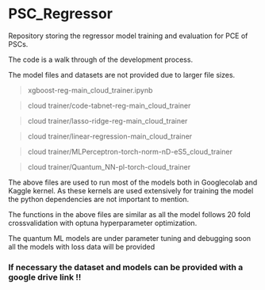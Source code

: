 # PSC_Regressor
Repository storing the regressor model training and evaluation for PCE of PSCs.

The code is a walk through of the development process.

The model files and datasets are not provided due to larger file sizes.

> xgboost-reg-main_cloud_trainer.ipynb

> cloud trainer/code-tabnet-reg-main_cloud_trainer

> cloud trainer/lasso-ridge-reg-main_cloud_trainer

> cloud trainer/linear-regression-main_cloud_trainer

> cloud trainer/MLPerceptron-torch-norm-nD-eS5_cloud_trainer

> cloud trainer/Quantum_NN-pl-torch-cloud_trainer

The above files are used to run most of the models both in Googlecolab and Kaggle kernel. As these kernels are used extensively for training the model the python dependencies are not important to mention.

The functions in the above files are similar as all the model follows 20 fold crossvalidation with optuna hyperparameter optimization. 

The quantum ML models are under parameter tuning and debugging soon all the models with loss data will be provided 

### If necessary the dataset and models can be provided with a google drive link !!
